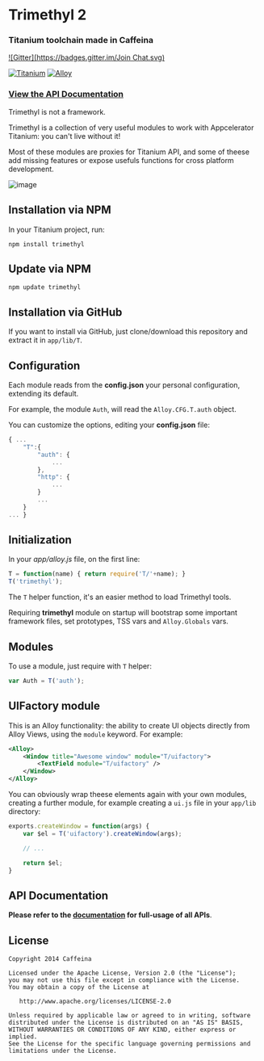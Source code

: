 # Trimethyl 2
### Titanium toolchain made in Caffeina

[![Gitter](https://badges.gitter.im/Join Chat.svg)](https://gitter.im/CaffeinaLab/Trimethyl?utm_source=badge&utm_medium=badge&utm_campaign=pr-badge&utm_content=badge)

[![Titanium](http://www-static.appcelerator.com/badges/titanium-git-badge-sq.png)](http://www.appcelerator.com/titanium/) [![Alloy](http://www-static.appcelerator.com/badges/alloy-git-badge-sq.png)](http://www.appcelerator.com/alloy/)

### [View the API Documentation](http://caffeinalab.github.io/Trimethyl/)

Trimethyl is not a framework.

Trimethyl is a collection of very useful modules to work with Appcelerator Titanium: you can't live without it!

Most of these modules are proxies for Titanium API, and some of theese add missing features or expose usefuls functions for cross platform development.

![image](http://f.cl.ly/items/3l1F2O1E0O1s0V38402p/trimelogo.png)


## Installation via NPM

In your Titanium project, run:

```
npm install trimethyl
```

## Update via NPM

```
npm update trimethyl
```

## Installation via GitHub

If you want to install via GitHub, just clone/download this repository and extract it in `app/lib/T`.

## Configuration

Each module reads from the **config.json** your personal configuration, extending its default.

For example, the module `Auth`, will read the `Alloy.CFG.T.auth` object.

You can customize the options, editing your **config.json** file:

```javascript
{ ...
	"T":{
		"auth": {
			...
		},
		"http": {
			...
		}
		...
	}
... }
```

## Initialization

In your *app/alloy.js* file, on the first line:

```javascript
T = function(name) { return require('T/'+name); }
T('trimethyl');
```

The `T` helper function, it's an easier method to load Trimethyl tools.

Requiring **trimethyl** module on startup will bootstrap some important framework files, set prototypes, TSS vars and `Alloy.Globals` vars.


## Modules

To use a module, just require with `T` helper:

```javascript
var Auth = T('auth');
```

## UIFactory module

This is an Alloy functionality: the ability to create UI objects directly from Alloy Views, using the `module` keyword. For example:

```xml
<Alloy>
	<Window title="Awesome window" module="T/uifactory">
		<TextField module="T/uifactory" />
	</Window>
</Alloy>
```

You can obviously wrap theese elements again with your own modules, creating a further module, for example creating a `ui.js` file in your `app/lib` directory:

```javascript
exports.createWindow = function(args) {
	var $el = T('uifactory').createWindow(args);

	// ...

	return $el;
}
```

## API Documentation

**Please refer to the [documentation](http://caffeinalab.github.io/Trimethyl/) for full-usage of all APIs**.

## License

```
Copyright 2014 Caffeina

Licensed under the Apache License, Version 2.0 (the "License");
you may not use this file except in compliance with the License.
You may obtain a copy of the License at

   http://www.apache.org/licenses/LICENSE-2.0

Unless required by applicable law or agreed to in writing, software
distributed under the License is distributed on an "AS IS" BASIS,
WITHOUT WARRANTIES OR CONDITIONS OF ANY KIND, either express or implied.
See the License for the specific language governing permissions and
limitations under the License.
```
